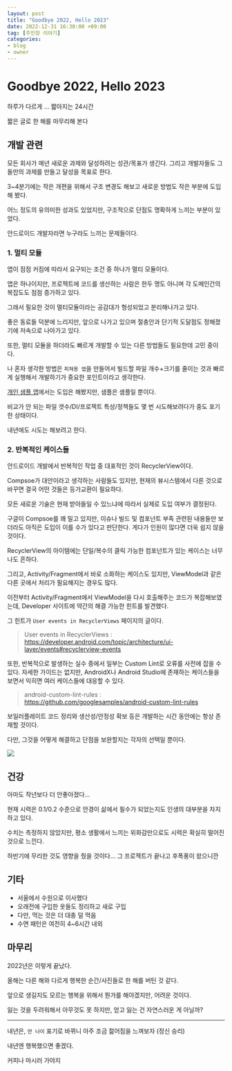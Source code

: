 ```yaml
---
layout: post
title: "Goodbye 2022, Hello 2023"
date: 2022-12-31 16:30:00 +09:00
tag: [주인장 이야기]
categories:
- blog
- owner
---
```


<!--more-->

# Goodbye 2022, Hello 2023

하루가 다르게 ... 짧아지는 24시간

짧은 글로 한 해를 마무리해 본다

## 개발 관련

모든 회사가 매년 새로운 과제와 달성하려는 성관/목표가 생긴다. 그리고 개발자들도 그들만의 과제를 만들고 달성을 목표로 한다.

3~4분기에는 작은 개편을 위해서 구조 변경도 해보고 새로운 방법도 작은 부분에 도입해 봤다.

어느 정도의 유의미한 성과도 있었지만, 구조적으로 단점도 명확하게 느끼는 부분이 있었다.

안드로이드 개발자라면 누구라도 느끼는 문제들이다.

### 1. 멀티 모듈

앱이 점점 커짐에 따라서 요구되는 조건 중 하나가 멀티 모듈이다. 

앱은 하나이지만, 프로젝트에 코드를 생산하는 사람은 한두 명도 아니며 각 도메인간의 복잡도도 점점 증가하고 있다.

그래서 필요한 것이 멀티모듈이라는 공감대가 형성되었고 분리해나가고 있다. 

좋은 동료들 덕분에 느리지만, 앞으로 나가고 있으며 절충안과 단기적 도달점도 정해졌기에 저속으로 나아가고 있다.



또한, 멀티 모듈을 하더라도 빠르게 개발할 수 있는 다른 방법들도 필요한데 고민 중이다. 

나 혼자 생각한 방법은 `피쳐용 앱`을 만들어서 빌드할 파일 개수+크기를 줄이는 것과 빠르게 실행해서 개발하기가 중요한 포인트이라고 생각한다.

[개인 샘플 앱](https://github.com/Pluu/WebToon)에서는 도입은 해봤지만, 샘플은 샘플일 뿐이다.

비교가 안 되는 파일 갯수/DI/프로젝트 특성/정책들도 몇 번 시도해보려다가 중도 포기한 상태이다.

내년에도 시도는 해보려고 한다.

### 2. 반복적인 케이스들

안드로이드 개발에서 반복적인 작업 중 대표적인 것이 RecyclerView이다.

Compsoe가 대안이라고 생각하는 사람들도 있지만, 현재의 뷰시스템에서 다른 것으로 바꾸면 결국 어떤 것들은 등가교환이 필요하다. 

모든 새로운 기술은 현재 받아들일 수 있느냐에 따라서 실제로 도입 여부가 결정된다.

구글이 Compsoe를 꽤 밀고 있지만, 이슈나 빌드 및 컴포넌트 부족 관련된 내용들만 보더라도 아직은 도입이 이를 수가 있다고 판단한다. 게다가 인원이 많다면 더욱 쉽지 않을 것이다.



RecyclerView의 아이템에는 단일/복수의 클릭 가능한 컴포넌트가 있는 케이스는 너무나도 흔하다.

그리고, Activity/Fragment에서 바로 소화하는 케이스도 있지만, ViewModel과 같은 다른 곳에서 처리가 필요해지는 경우도 많다.

이전부터 Activity/Fragment에서 ViewModel을 다시 호출해주는 코드가 복잡해보였는데, Developer 사이트에 약간의 해결 가능한 힌트를 발견했다.

그 힌트가 `User events in RecyclerViews` 페이지의 글이다.

> User events in RecyclerViews : https://developer.android.com/topic/architecture/ui-layer/events#recyclerview-events



또한, 반복적으로 발생하는 실수 중에서 일부는 Custom Lint로 오류를 사전에 잡을 수 있다. 자세한 가이드는 없지만, AndroidX나 Android Studio에 존재하는 케이스들을 보면서 익히면 여러 케이스들에 대응할 수 있다.

> android-custom-lint-rules : https://github.com/googlesamples/android-custom-lint-rules



보일러플레이트 코드 정리와 생산성/안정성 확보 등은 개발하는 시간 동안에는 항상 존재할 것이다.

다만, 그것을 어떻게 해결하고 단점을 보완할지는 각자의 선택일 뿐이다.

<img src="https://image.kmib.co.kr/online_image/2019/0212/611211110013060278_1.jpg" />

## 건강

아마도 작년보다 더 안좋아졌다...

현재 시력은 0.1/0.2 수준으로 안경이 삶에서 필수가 되었는지도 인생의 대부분을 차지하고 있다.

수치는 측정하지 않았지만, 평소 생활에서 느끼는 위화감만으로도 시력은 확실히 떨어진 것으로 느낀다.

하반기에 무리한 것도 영향을 줬을 것이다... 그 프로젝트가 끝나고 후폭풍이 왔으니깐

## 기타

- 서울에서 수원으로 이사했다
- 오래전에 구입한 옷들도 정리하고 새로 구입
- 다만, 먹는 것은 더 대충 덜 먹음
- 수면 패턴은 여전히 4~6시간 내외

## 마무리

2022년은 이렇게 끝났다.

올해는 다른 해와 다르게 행복한 순간/사진들로 한 해를 버틴 것 같다.

앞으로 생길지도 모르는 행복을 위해서 뭔가를 해야겠지만, 어려운 것이다. 

잃는 것을 두려워해서 아무것도 못 하지만, 얻고 잃는 건 자연스러운 게 아닐까?

- - -

내년은, `만 나이` 표기로 바뀌니 아주 조금 젊어짐을 느껴보자 (정신 승리)

내년엔 행복했으면 좋겠다.

커피나 마시러 가야지